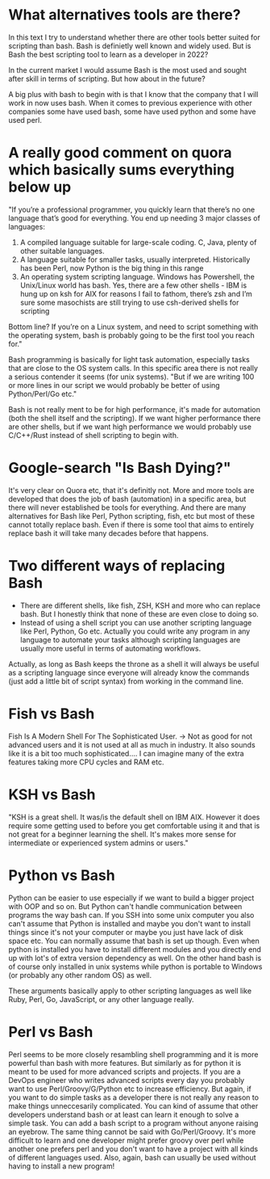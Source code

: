 # What alternatives tools are there?

In this text I try to understand whether there are other tools better suited for scripting than bash. Bash is definietly well known and widely used. But is Bash the best scripting tool to learn as a developer in 2022?

In the current market I would assume Bash is the most used and sought after skill in terms of scripting. But how about in the future?

A big plus with bash to begin with is that I know that the company that I will work in now uses bash. When it comes to previous experience with other companies some have used bash, some have used python and some have used perl.

# A really good comment on quora which basically sums everything below up
"If you’re a professional programmer, you quickly learn that there’s no one language that’s good for everything. You end up needing 3 major classes of languages:
1. A compiled language suitable for large-scale coding. C, Java, plenty of other suitable languages.
2. A language suitable for smaller tasks, usually interpreted. Historically has been Perl, now Python is the big thing in this range
3. An operating system scripting language. Windows has Powershell, the Unix/Linux world has bash. Yes, there are a few other shells - IBM is hung up on ksh for AIX for reasons I fail to fathom, there’s zsh and I’m sure some masochists are still trying to use csh-derived shells for scripting 

Bottom line? If you’re on a Linux system, and need to script something with the operating system, bash is probably going to be the first tool you reach for."

Bash programming is basically for light task automation, especially tasks that are close to the OS system calls. In this specific area there is not really a serious contender it seems (for unix systems). "But if we are writing 100 or more lines in our script we would probably be better of using Python/Perl/Go etc."

Bash is not really ment to be for high performance, it's made for automation (both the shell itself and the scripting). If we want higher performance there are other shells, but if we want high performance we would probably use C/C++/Rust instead of shell scripting to begin with.

# Google-search "Is Bash Dying?"
It's very clear on Quora etc, that it's definitly not. More and more tools are developed that does the job of bash (automation) in a specific area, but there will never established be tools for everything. And there are many alternatives for Bash like Perl, Python scripting, fish, etc but most of these cannot totally replace bash. Even if there is some tool that aims to entirely replace bash it will take many decades before that happens.

# Two different ways of replacing Bash
- There are different shells, like fish, ZSH, KSH and more who can replace bash. But I honestly think that none of these are even close to doing so.
- Instead of using a shell script you can use another scripting language like Perl, Python, Go etc. Actually you could write any program in any language to automate your tasks although scripting languages are usually more useful in terms of automating workflows.

Actually, as long as Bash keeps the throne as a shell it will always be useful as a scripting language since everyone will already know the commands (just add a little bit of script syntax) from working in the command line.

# Fish vs Bash
Fish Is A Modern Shell For The Sophisticated User. -> Not as good for not advanced users and it is not used at all as much in industry. It also sounds like it is a bit too much sophisticated.... I can imagine many of the extra features taking more CPU cycles and RAM etc.

# KSH vs Bash
"KSH is a great shell. It was/is the default shell on IBM AIX. However it does require some getting used to before you get comfortable using it and that is not great for a beginner learning the shell. It's makes more sense for intermediate or experienced system admins or users."

# Python vs Bash
Python can be easier to use especially if we want to build a bigger project with OOP and so on. But Python can't handle communication between programs the way bash can. If you SSH into some unix computer you also can't assume that Python is installed and maybe you don't want to install things since it's not your computer or maybe you just have lack of disk space etc. You can normally assume that bash is set up though. Even when python is installed you have to install different modules and you directly end up with lot's of extra version dependency as well. On the other hand bash is of course only installed in unix systems while python is portable to Windows (or probably any other random OS) as well.

These arguments basically apply to other scripting languages as well like Ruby, Perl, Go, JavaScript, or any other language really.

# Perl vs Bash
Perl seems to be more closely resambling shell programming and it is more powerful than bash with more features. But similarly as for python it is meant to be used for more advanced scripts and projects. If you are a DevOps engineer who writes advanced scripts every day you probably want to use Perl/Groovy/G/Python etc to increase efficiency. But again, if you want to do simple tasks as a developer there is not really any reason to make things unneccesarily complicated. You can kind of assume that other developers understand bash or at least can learn it enough to solve a simple task. You can add a bash script to a program without anyone raising an eyebrow. The same thing cannot be said with Go/Perl/Groovy. It's more difficult to learn and one developer might prefer groovy over perl while another one prefers perl and you don't want to have a project with all kinds of different languages used. Also, again, bash can usually be used without having to install a new program! 

